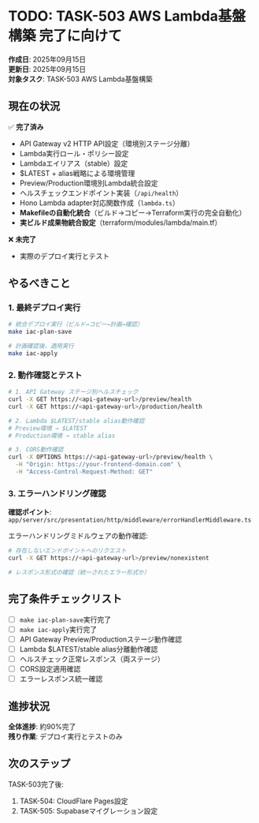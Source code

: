 # TODO: TASK-503 AWS Lambda基盤構築 完了に向けて

**作成日**: 2025年09月15日  
**更新日**: 2025年09月15日  
**対象タスク**: TASK-503 AWS Lambda基盤構築

## 現在の状況

✅ **完了済み**
- API Gateway v2 HTTP API設定（環境別ステージ分離）
- Lambda実行ロール・ポリシー設定
- Lambdaエイリアス（stable）設定
- $LATEST + alias戦略による環境管理
- Preview/Production環境別Lambda統合設定
- ヘルスチェックエンドポイント実装（`/api/health`）
- Hono Lambda adapter対応関数作成（`lambda.ts`）
- **Makefileの自動化統合**（ビルド→コピー→Terraform実行の完全自動化）
- **実ビルド成果物統合設定**（terraform/modules/lambda/main.tf）

❌ **未完了**
- 実際のデプロイ実行とテスト

## やるべきこと

### 1. 最終デプロイ実行

```bash
# 統合デプロイ実行（ビルド→コピー→計画→確認）
make iac-plan-save

# 計画確認後、適用実行
make iac-apply
```

### 2. 動作確認とテスト

```bash
# 1. API Gateway ステージ別ヘルスチェック
curl -X GET https://<api-gateway-url>/preview/health
curl -X GET https://<api-gateway-url>/production/health

# 2. Lambda $LATEST/stable alias動作確認
# Preview環境 → $LATEST
# Production環境 → stable alias

# 3. CORS動作確認
curl -X OPTIONS https://<api-gateway-url>/preview/health \
  -H "Origin: https://your-frontend-domain.com" \
  -H "Access-Control-Request-Method: GET"
```

### 3. エラーハンドリング確認

**確認ポイント**: `app/server/src/presentation/http/middleware/errorHandlerMiddleware.ts`

エラーハンドリングミドルウェアの動作確認:

```bash
# 存在しないエンドポイントへのリクエスト
curl -X GET https://<api-gateway-url>/preview/nonexistent

# レスポンス形式の確認（統一されたエラー形式か）
```

## 完了条件チェックリスト

- [ ] `make iac-plan-save`実行完了
- [ ] `make iac-apply`実行完了  
- [ ] API Gateway Preview/Productionステージ動作確認
- [ ] Lambda $LATEST/stable alias分離動作確認
- [ ] ヘルスチェック正常レスポンス（両ステージ）
- [ ] CORS設定適用確認
- [ ] エラーレスポンス統一確認

## 進捗状況

**全体進捗**: 約90%完了  
**残り作業**: デプロイ実行とテストのみ

## 次のステップ

TASK-503完了後:
1. TASK-504: CloudFlare Pages設定
2. TASK-505: Supabaseマイグレーション設定
